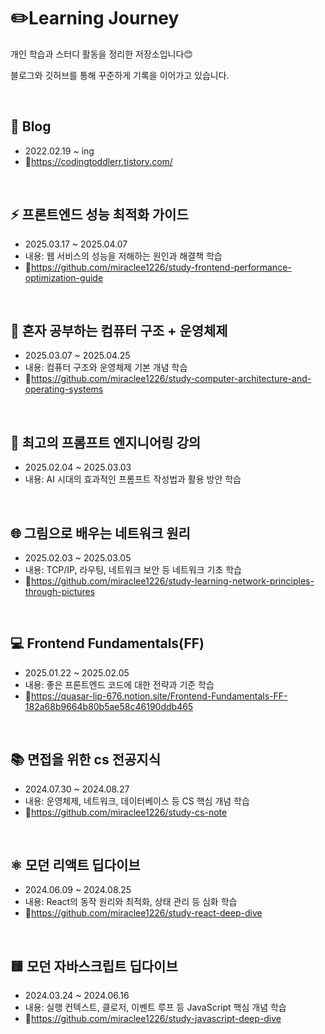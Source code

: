 # ✏️Learning Journey

개인 학습과 스터디 활동을 정리한 저장소입니다😊 

블로그와 깃허브를 통해 꾸준하게 기록을 이어가고 있습니다.

<br />

## 🔎 Blog
- 2022.02.19 ~ ing
- 📎https://codingtoddlerr.tistory.com/

<br />

## ⚡ 프론트엔드 성능 최적화 가이드
- 2025.03.17 ~ 2025.04.07
- 내용: 웹 서비스의 성능을 저해하는 원인과 해결책 학습
- 📎https://github.com/miraclee1226/study-frontend-performance-optimization-guide
<br />

## 💾 혼자 공부하는 컴퓨터 구조 + 운영체제
- 2025.03.07 ~ 2025.04.25
- 내용: 컴퓨터 구조와 운영체제 기본 개념 학습
- 📎https://github.com/miraclee1226/study-computer-architecture-and-operating-systems
<br />

## 🤖 최고의 프롬프트 엔지니어링 강의
- 2025.02.04 ~ 2025.03.03
- 내용: AI 시대의 효과적인 프롬프트 작성법과 활용 방안 학습
<br />

## 🌐 그림으로 배우는 네트워크 원리
- 2025.02.03 ~ 2025.03.05
- 내용: TCP/IP, 라우팅, 네트워크 보안 등 네트워크 기초 학습
- 📎https://github.com/miraclee1226/study-learning-network-principles-through-pictures
<br />

## 💻 Frontend Fundamentals(FF)
- 2025.01.22 ~ 2025.02.05
- 내용: 좋은 프론트엔드 코드에 대한 전략과 기준 학습
- 📎https://quasar-lip-676.notion.site/Frontend-Fundamentals-FF-182a68b9664b80b5ae58c46190ddb465
<br />

## 📚 면접을 위한 cs 전공지식
- 2024.07.30 ~ 2024.08.27
- 내용: 운영체제, 네트워크, 데이터베이스 등 CS 핵심 개념 학습
- 📎https://github.com/miraclee1226/study-cs-note
<br />

## ⚛️ 모던 리액트 딥다이브
- 2024.06.09 ~ 2024.08.25
- 내용: React의 동작 원리와 최적화, 상태 관리 등 심화 학습
- 📎https://github.com/miraclee1226/study-react-deep-dive
<br />

## 🟨 모던 자바스크립트 딥다이브
- 2024.03.24 ~ 2024.06.16
- 내용: 실행 컨텍스트, 클로저, 이벤트 루프 등 JavaScript 핵심 개념 학습
- 📎https://github.com/miraclee1226/study-javascript-deep-dive
<br />
